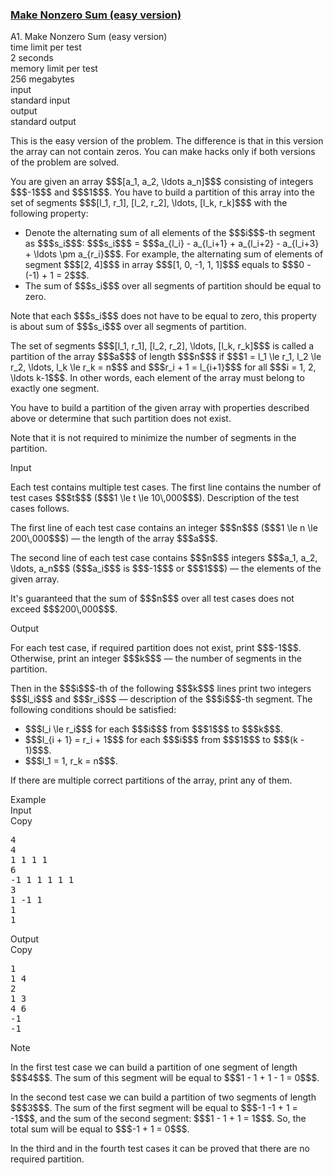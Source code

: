<h3><a href="https://codeforces.com/contest/1753/problem/A1" target="_blank" rel="noopener noreferrer">Make Nonzero Sum (easy version)</a></h3>

<div class="header"><div class="title">A1. Make Nonzero Sum (easy version)</div><div class="time-limit"><div class="property-title">time limit per test</div>2 seconds</div><div class="memory-limit"><div class="property-title">memory limit per test</div>256 megabytes</div><div class="input-file input-standard"><div class="property-title">input</div>standard input</div><div class="output-file output-standard"><div class="property-title">output</div>standard output</div></div><div><p><span class="tex-font-style-bf">This is the easy version of the problem. The difference is that in this version the array can not contain zeros. You can make hacks only if both versions of the problem are solved.</span></p><p>You are given an array $$$[a_1, a_2, \ldots a_n]$$$ consisting of integers $$$-1$$$ and $$$1$$$. You have to build a partition of this array into the set of segments $$$[l_1, r_1], [l_2, r_2], \ldots, [l_k, r_k]$$$ with the following property:</p><ul> <li> Denote the alternating sum of all elements of the $$$i$$$-th segment as $$$s_i$$$: $$$s_i$$$ = $$$a_{l_i} - a_{l_i+1} + a_{l_i+2} - a_{l_i+3} + \ldots \pm a_{r_i}$$$. For example, the alternating sum of elements of segment $$$[2, 4]$$$ in array $$$[1, 0, -1, 1, 1]$$$ equals to $$$0 - (-1) + 1 = 2$$$. </li><li> The sum of $$$s_i$$$ over all segments of partition should be equal to zero. </li></ul><p>Note that each $$$s_i$$$ does <span class="tex-font-style-bf">not</span> have to be equal to zero, this property is about sum of $$$s_i$$$ over all segments of partition.</p><p>The set of segments $$$[l_1, r_1], [l_2, r_2], \ldots, [l_k, r_k]$$$ is called a <span class="tex-font-style-it">partition</span> of the array $$$a$$$ of length $$$n$$$ if $$$1 = l_1 \le r_1, l_2 \le r_2, \ldots, l_k \le r_k = n$$$ and $$$r_i + 1 = l_{i+1}$$$ for all $$$i = 1, 2, \ldots k-1$$$. In other words, each element of the array must belong to exactly one segment.</p><p>You have to build a partition of the given array with properties described above or determine that such partition does not exist.</p><p>Note that it is <span class="tex-font-style-bf">not</span> required to minimize the number of segments in the partition.</p></div><div class="input-specification"><div class="section-title">Input</div><p>Each test contains multiple test cases. The first line contains the number of test cases $$$t$$$ ($$$1 \le t \le 10\,000$$$). Description of the test cases follows.</p><p>The first line of each test case contains an integer $$$n$$$ ($$$1 \le n \le 200\,000$$$) — the length of the array $$$a$$$.</p><p>The second line of each test case contains $$$n$$$ integers $$$a_1, a_2, \ldots, a_n$$$ ($$$a_i$$$ is $$$-1$$$ or $$$1$$$) — the elements of the given array.</p><p>It's guaranteed that the sum of $$$n$$$ over all test cases does not exceed $$$200\,000$$$.</p></div><div class="output-specification"><div class="section-title">Output</div><p>For each test case, if required partition does not exist, print $$$-1$$$. Otherwise, print an integer $$$k$$$ — the number of segments in the partition. </p><p>Then in the $$$i$$$-th of the following $$$k$$$ lines print two integers $$$l_i$$$ and $$$r_i$$$ — description of the $$$i$$$-th segment. The following conditions should be satisfied:</p><ul> <li> $$$l_i \le r_i$$$ for each $$$i$$$ from $$$1$$$ to $$$k$$$. </li><li> $$$l_{i + 1} = r_i + 1$$$ for each $$$i$$$ from $$$1$$$ to $$$(k - 1)$$$. </li><li> $$$l_1 = 1, r_k = n$$$. </li></ul><p>If there are multiple correct partitions of the array, print any of them.</p></div><div class="sample-tests"><div class="section-title">Example</div><div class="sample-test"><div class="input"><div class="title">Input<div title="Copy" data-clipboard-target="#id007090623332858402" id="id0039578433415365755" class="input-output-copier">Copy</div></div><pre id="id007090623332858402"><div class="test-example-line test-example-line-even test-example-line-0">4</div><div class="test-example-line test-example-line-odd test-example-line-1">4</div><div class="test-example-line test-example-line-odd test-example-line-1">1 1 1 1</div><div class="test-example-line test-example-line-even test-example-line-2">6</div><div class="test-example-line test-example-line-even test-example-line-2">-1 1 1 1 1 1</div><div class="test-example-line test-example-line-odd test-example-line-3">3</div><div class="test-example-line test-example-line-odd test-example-line-3">1 -1 1</div><div class="test-example-line test-example-line-even test-example-line-4">1</div><div class="test-example-line test-example-line-even test-example-line-4">1</div></pre></div><div class="output"><div class="title">Output<div title="Copy" data-clipboard-target="#id009511486457942524" id="id0039840697674993764" class="input-output-copier">Copy</div></div><pre id="id009511486457942524">1
1 4
2
1 3
4 6
-1
-1
</pre></div></div></div><div class="note"><div class="section-title">Note</div><p>In the first test case we can build a partition of one segment of length $$$4$$$. The sum of this segment will be equal to $$$1 - 1 + 1 - 1 = 0$$$.</p><p>In the second test case we can build a partition of two segments of length $$$3$$$. The sum of the first segment will be equal to $$$-1 -1 + 1 = -1$$$, and the sum of the second segment: $$$1 - 1 + 1 = 1$$$. So, the total sum will be equal to $$$-1 + 1 = 0$$$.</p><p>In the third and in the fourth test cases it can be proved that there are no required partition.</p></div>
